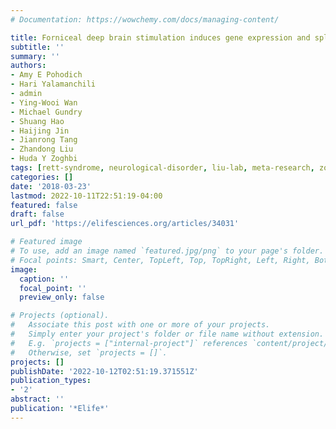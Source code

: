 ```yaml
---
# Documentation: https://wowchemy.com/docs/managing-content/

title: Forniceal deep brain stimulation induces gene expression and splicing changes that promote neurogenesis and plasticity
subtitle: ''
summary: ''
authors:
- Amy E Pohodich
- Hari Yalamanchili
- admin
- Ying-Wooi Wan
- Michael Gundry
- Shuang Hao
- Haijing Jin
- Jianrong Tang
- Zhandong Liu
- Huda Y Zoghbi
tags: [rett-syndrome, neurological-disorder, liu-lab, meta-research, zoghbi-lab]
categories: []
date: '2018-03-23'
lastmod: 2022-10-11T22:51:19-04:00
featured: false
draft: false
url_pdf: 'https://elifesciences.org/articles/34031'

# Featured image
# To use, add an image named `featured.jpg/png` to your page's folder.
# Focal points: Smart, Center, TopLeft, Top, TopRight, Left, Right, BottomLeft, Bottom, BottomRight.
image:
  caption: ''
  focal_point: ''
  preview_only: false

# Projects (optional).
#   Associate this post with one or more of your projects.
#   Simply enter your project's folder or file name without extension.
#   E.g. `projects = ["internal-project"]` references `content/project/deep-learning/index.md`.
#   Otherwise, set `projects = []`.
projects: []
publishDate: '2022-10-12T02:51:19.371551Z'
publication_types:
- '2'
abstract: ''
publication: '*Elife*'
---
```

